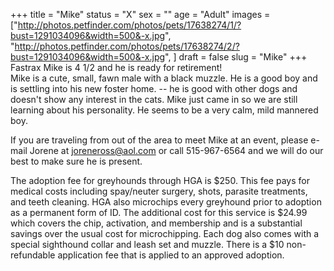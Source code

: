 +++
title = "Mike"
status = "X"
sex = ""
age = "Adult"
images = ["http://photos.petfinder.com/photos/pets/17638274/1/?bust=1291034096&width=500&-x.jpg",
"http://photos.petfinder.com/photos/pets/17638274/2/?bust=1291034096&width=500&-x.jpg",
]
draft = false
slug = "Mike"
+++
Fastrax Mike is 4 1/2 and he is ready for retirement!  
Mike is a cute, small, fawn male with a black muzzle.  He is a good boy and is settling into his new foster home. -- he is good with other dogs and doesn't show any interest in the cats.  Mike just came in so we are still learning about his personality.  He seems to be a very calm, mild mannered boy.


  If you are traveling from out of the area to meet Mike at an event, please e-mail Jorene at joreneross@aol.com or call 515-967-6564 and we will do our best to make sure he is present.

The adoption fee for greyhounds through HGA is $250. This fee pays for medical costs including spay/neuter surgery, shots, parasite treatments, and teeth cleaning.  HGA also microchips every greyhound prior to adoption as a permanent form of ID.  The additional cost for this service is $24.99 which covers the chip, activation, and membership and is a substantial savings over the usual cost for microchipping.  Each dog also comes with a special sighthound collar and leash set and muzzle. There is a $10 non-refundable application fee that is applied to an approved adoption.
